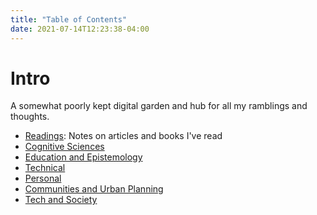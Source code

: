 ```yaml
---
title: "Table of Contents"
date: 2021-07-14T12:23:38-04:00
---
```


# Intro
A somewhat poorly kept digital garden and hub for all my ramblings and thoughts.
- [Readings](toc/readings.md): Notes on articles and books I've read
- [Cognitive Sciences](toc/cognitive-sciences.md)
- [Education and Epistemology](toc/education-and-epistemology.md)
- [Technical](toc/technical.md)
- [Personal](toc/personal.md)
- [Communities and Urban Planning](toc/communities-and-urban-planning.md)
- [Tech and Society](toc/tech-and-society.md)
